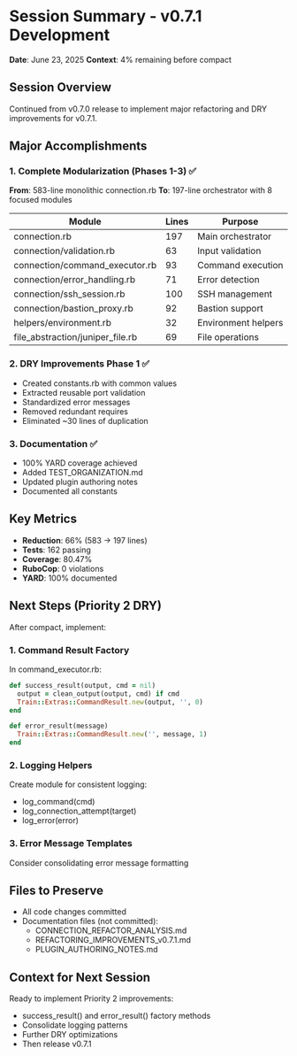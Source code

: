 # Session Summary - v0.7.1 Development
**Date**: June 23, 2025
**Context**: 4% remaining before compact

## Session Overview
Continued from v0.7.0 release to implement major refactoring and DRY improvements for v0.7.1.

## Major Accomplishments

### 1. Complete Modularization (Phases 1-3) ✅
**From**: 583-line monolithic connection.rb
**To**: 197-line orchestrator with 8 focused modules

| Module | Lines | Purpose |
|--------|-------|---------|
| connection.rb | 197 | Main orchestrator |
| connection/validation.rb | 63 | Input validation |
| connection/command_executor.rb | 93 | Command execution |
| connection/error_handling.rb | 71 | Error detection |
| connection/ssh_session.rb | 100 | SSH management |
| connection/bastion_proxy.rb | 92 | Bastion support |
| helpers/environment.rb | 32 | Environment helpers |
| file_abstraction/juniper_file.rb | 69 | File operations |

### 2. DRY Improvements Phase 1 ✅
- Created constants.rb with common values
- Extracted reusable port validation
- Standardized error messages
- Removed redundant requires
- Eliminated ~30 lines of duplication

### 3. Documentation ✅
- 100% YARD coverage achieved
- Added TEST_ORGANIZATION.md
- Updated plugin authoring notes
- Documented all constants

## Key Metrics
- **Reduction**: 66% (583 → 197 lines)
- **Tests**: 162 passing
- **Coverage**: 80.47%
- **RuboCop**: 0 violations
- **YARD**: 100% documented

## Next Steps (Priority 2 DRY)
After compact, implement:

### 1. Command Result Factory
In command_executor.rb:
```ruby
def success_result(output, cmd = nil)
  output = clean_output(output, cmd) if cmd
  Train::Extras::CommandResult.new(output, '', 0)
end

def error_result(message)
  Train::Extras::CommandResult.new('', message, 1)
end
```

### 2. Logging Helpers
Create module for consistent logging:
- log_command(cmd)
- log_connection_attempt(target)
- log_error(error)

### 3. Error Message Templates
Consider consolidating error message formatting

## Files to Preserve
- All code changes committed
- Documentation files (not committed):
  - CONNECTION_REFACTOR_ANALYSIS.md
  - REFACTORING_IMPROVEMENTS_v0.7.1.md
  - PLUGIN_AUTHORING_NOTES.md

## Context for Next Session
Ready to implement Priority 2 improvements:
- success_result() and error_result() factory methods
- Consolidate logging patterns
- Further DRY optimizations
- Then release v0.7.1